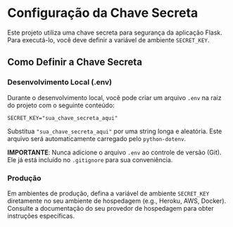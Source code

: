 # Configuração da Chave Secreta

Este projeto utiliza uma chave secreta para segurança da aplicação Flask. Para executá-lo, você deve definir a variável de ambiente `SECRET_KEY`.

## Como Definir a Chave Secreta

### Desenvolvimento Local (.env)

Durante o desenvolvimento local, você pode criar um arquivo `.env` na raiz do projeto com o seguinte conteúdo:

```
SECRET_KEY="sua_chave_secreta_aqui"
```

Substitua `"sua_chave_secreta_aqui"` por uma string longa e aleatória. Este arquivo será automaticamente carregado pelo `python-dotenv`.

**IMPORTANTE**: Nunca adicione o arquivo `.env` ao controle de versão (Git). Ele já está incluído no `.gitignore` para sua conveniência.

### Produção

Em ambientes de produção, defina a variável de ambiente `SECRET_KEY` diretamente no seu ambiente de hospedagem (e.g., Heroku, AWS, Docker). Consulte a documentação do seu provedor de hospedagem para obter instruções específicas.
